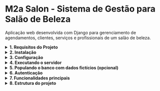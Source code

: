 # M2a Salon - Sistema de Gestão para Salão de Beleza

Aplicação web desenvolvida com Django para gerenciamento de agendamentos, clientes, serviços e profissionais de um salão de beleza.

<details>
<summary><strong>1. Requisitos do Projeto</strong></summary>

- Python 3.12+ (REQUISITO PARA RODAR OS SCRIPTS INICIAIS)
- Ambiente virtual (venv)
- Django 4.2+
- SQLite (padrão)
- Bootstrap 5
- JavaScript
- Faker (para dados fictícios)
</details>

<details>
<summary><strong> 2. Instalação</strong></summary>

```bash
git clone https://github.com/JoonMarion/m2a_salon_test.git
cd m2a_salon_test
python -m venv venv
source venv/bin/activate  # Windows: venv\Scripts\activate
pip install -r requirements.txt
```
</details>

<details>
<summary><strong>  3. Configuração</strong></summary>

1. Crie o banco de dados:
```bash
python manage.py migrate
```

2. Crie um superusuário para acessar o admin:
```bash
python manage.py createsuperuser
```
</details>

<details>
<summary><strong> 4. Executando o servidor</strong></summary>

```bash
python manage.py runserver
```

Acesse [http://127.0.0.1:8000](http://127.0.0.1:8000) no navegador.
</details>

<details>
<summary><strong>5. Populando o banco com dados fictícios (opcional)</strong></summary>

Execute o comando:

```bash
python manage.py populate_db
```

Esse comando cria automaticamente:

- 15 tipos de serviços (ex: Corte, Maquiagem, etc)  
- 200 profissionais com especialidades aleatórias  
- 1000 clientes com dados realistas  
- 2000 agendamentos com diferentes status (`scheduled`, `completed`, `canceled`) distribuídos nos últimos 90 dias  

**Tempo de execução estimado**: cerca de **3 minutos e 30 segundos** em um processador **Intel Core i5 de 10ª geração**.

### Personalização

Se quiser alterar a quantidade de agendamentos criados, edite a variável `max_appointments` no script:

```python
max_appointments = 2000  # Altere para a quantidade desejada
```

#### Para alterar outras quantidades:

- **Clientes**:  
  Edite o valor do `range` na criação de clientes:  
  ```python
  for _ in range(1000):  # Altere 1000 para o número desejado
  ```

- **Profissionais**:  
  Edite o valor do `range` na criação de profissionais:  
  ```python
  for _ in range(200):  # Altere 200 para o número desejado
  ```

- **Serviços**:  
  Modifique a lista `service_names` para adicionar, remover ou alterar os serviços disponíveis:  
  ```python
  service_names = [
      'Corte de cabelo', 'Pintura de cabelo', ..., 'Design de sobrancelhas'
  ]
  ```

</details>

<details>
<summary><strong> 6. Autenticação</strong></summary>

- Acesso ao sistema requer login.
- Apenas usuários autenticados conseguem gerenciar dados.
</details>

<details>
<summary><strong> 7. Funcionalidades principais</strong></summary>

- Cadastro e gestão de **clientes**, **profissionais** e **serviços**
- Agendamento de serviços com status (agendado, concluído, cancelado)
- Filtros por data, profissional e status
- Modal dinâmico para criar/editar sem recarregar a página
- Relatórios por período
</details>

<details>
<summary><strong> 8. Estrutura do projeto</strong></summary>

```
.
├── m2a_salon/               
│   ├── asgi.py
│   ├── settings.py
│   ├── urls.py
│   └── wsgi.py

├── m2a_salon_app/            
│   ├── admin.py
│   ├── apps.py
│   ├── autocompletes.py
│   ├── forms.py
│   ├── models.py
│   ├── urls.py
│   ├── utils.py
│   ├── views.py
│   ├── management/
│   │   └── commands/
│   │       └── populate_db.py
│   ├── migrations/
│   │   └── 0001_initial.py
│   ├── templates/
│   │   ├── home.html
│   │   ├── clients/list.html
│   │   ├── professionals/list.html
│   │   ├── services/list.html
│   │   ├── reports/completed_appointments.html
│   │   └── components/
│   │       ├── modal_form.html
│   │       └── modal_confirm_delete.html
│   ├── templatetags/
│   │   └── custom_tags.py
│   └── tests/
│       └── tests.py

├── static/
│   ├── css/
│   │   ├── global.css
│   │   ├── home.css
│   │   ├── professionals.css
│   │   └── sidebar.css
│   └── js/
│       ├── appointment_load_modal.js
│       └── sidebar.js

└── templates/
    └── base.html
```
</details>
